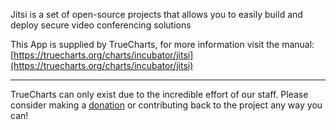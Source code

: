 Jitsi is a set of open-source projects that allows you to easily build and deploy secure video conferencing solutions

This App is supplied by TrueCharts, for more information visit the manual: [https://truecharts.org/charts/incubator/jitsi](https://truecharts.org/charts/incubator/jitsi)

---

TrueCharts can only exist due to the incredible effort of our staff.
Please consider making a [donation](https://truecharts.org/sponsor) or contributing back to the project any way you can!

